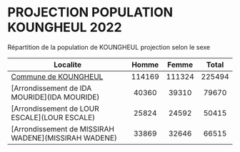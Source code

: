 # PROJECTION POPULATION KOUNGHEUL 2022
	
Répartition de la population de KOUNGHEUL projection selon le sexe
	
| Localite  | Homme | Femme | Total |
| --------- |:-----:|:-----:|:-----:|
| [Commune de KOUNGHEUL](KOUNGHEUL) | 114169 | 111324 | 225494 |
| [Arrondissement de IDA MOURIDE](IDA MOURIDE) | 40360 | 39310 | 79670 |
| [Arrondissement de LOUR ESCALE](LOUR ESCALE) | 25824 | 24592 | 50415 |
| [Arrondissement de MISSIRAH WADENE](MISSIRAH WADENE) | 33869 | 32646 | 66515 |
